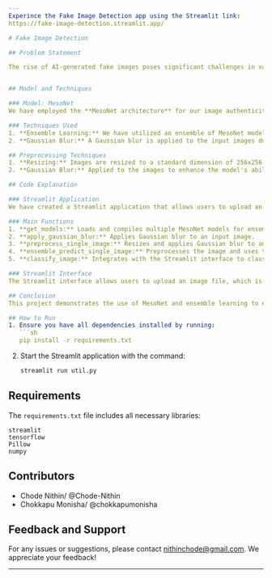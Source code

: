 ```yaml
---
Experince the Fake Image Detection app using the Streamlit link:
https://fake-image-detection.streamlit.app/

# Fake Image Detection

## Problem Statement

The rise of AI-generated fake images poses significant challenges in various fields, including media integrity and security. These convincing fakes can spread misinformation and create mistrust. To address this issue, we have developed a machine learning-based app to detect the authenticity of images.


## Model and Techniques

### Model: MesoNet
We have employed the **MesoNet architecture** for our image authenticity detection task. MesoNet is designed to identify manipulated or fake images, particularly focusing on mesoscopic (mid-level) image features. This architecture is known for its efficiency and effectiveness in detecting deepfake images.

### Techniques Used
1. **Ensemble Learning:** We have utilized an ensemble of MesoNet models to improve the robustness and accuracy of our predictions. The ensemble approach combines predictions from multiple models to produce a final, more reliable output.
2. **Gaussian Blur:** A Gaussian blur is applied to the input images during preprocessing to help smooth out noise and reduce detail, aiding in the detection of manipulated regions in images.

## Preprocessing Techniques
1. **Resizing:** Images are resized to a standard dimension of 256x256 pixels to match the input size expected by the MesoNet models.
2. **Gaussian Blur:** Applied to the images to enhance the model's ability to detect anomalies by smoothing out unnecessary details.

## Code Explanation

### Streamlit Application
We have created a Streamlit application that allows users to upload an image and receive a prediction indicating whether the image is real or fake. The application uses an ensemble of pre-trained MesoNet models for prediction.

### Main Functions
1. **get_models:** Loads and compiles multiple MesoNet models for ensemble predictions.
2. **apply_gaussian_blur:** Applies Gaussian blur to an input image.
3. **preprocess_single_image:** Resizes and applies Gaussian blur to an input image.
4. **ensemble_predict_single_image:** Preprocesses the image and uses the ensemble models to predict its authenticity.
5. **classify_image:** Integrates with the Streamlit interface to classify the uploaded image and display the result.

### Streamlit Interface
The Streamlit interface allows users to upload an image file, which is then processed and classified as either real or fake based on the model's prediction.

## Conclusion
This project demonstrates the use of MesoNet and ensemble learning to effectively detect fake images. By applying preprocessing techniques like Gaussian blur and resizing, we enhance the model's ability to identify subtle manipulations. The Streamlit application provides an easy-to-use interface for users to upload images and get immediate feedback on their authenticity.

## How to Run
1. Ensure you have all dependencies installed by running:
   ```sh
   pip install -r requirements.txt
   ```
2. Start the Streamlit application with the command:
   ```sh
   streamlit run util.py
   ```

## Requirements
The `requirements.txt` file includes all necessary libraries:
```
streamlit
tensorflow
Pillow
numpy
```

## Contributors

- Chode Nithin/ @Chode-Nithin
- Chokkapu Monisha/ @chokkapumonisha
## Feedback and Support

For any issues or suggestions, please contact nithinchode@gmail.com. We appreciate your feedback!


---
```

